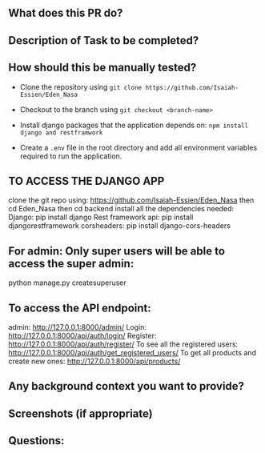 ## What does this PR do?

## Description of Task to be completed?

## How should this be manually tested?

- Clone the repository using `git clone https://github.com/Isaiah-Essien/Eden_Nasa`

- Checkout to the branch using `git checkout <branch-name>`

- Install django packages that the application depends on: `npm install django and restframwork`

- Create a `.env` file in the root directory and add all environment variables required to run the application.

## TO ACCESS THE DJANGO APP
clone the git repo using: https://github.com/Isaiah-Essien/Eden_Nasa
then cd Eden_Nasa
then cd backend 
install all the dependencies needed:
Django: pip install django
Rest framework api: pip install djangorestframework
corsheaders: pip install django-cors-headers

## For admin: Only super users will be able to access the super admin:
python manage.py createsuperuser

## To access the API endpoint:
admin: http://127.0.0.1:8000/admin/
Login: http://127.0.0.1:8000/api/auth/login/
Register: http://127.0.0.1:8000/api/auth/register/
To see all the registered users: http://127.0.0.1:8000/api/auth/get_registered_users/
To get all products and create new ones: http://127.0.0.1:8000/api/products/


## Any background context you want to provide?

## Screenshots (if appropriate)

## Questions: